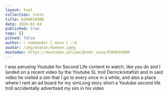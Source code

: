```yaml
---
layout: toot
collection: toots
title: 0304010900
date: 2024-03-04
published: true
tags: []
pinned: false
author: ⸸ commander ░ nova ⸸ :~$
avatar: /img/avatar/daemon.jpeg
mastodon: https://mastodon.online/@cmdr_nova/0304010900
---
```


I was perusing Youtube for Second Life content to watch, like you do and I landed on a recent video by the Youtube SL troll Derricknotafish and in said video he visited a sim that I go to every once in a while, and also a place where I rent an ad board for my simLong story short a Youtube second life troll accidentally advertised my sim in his video
